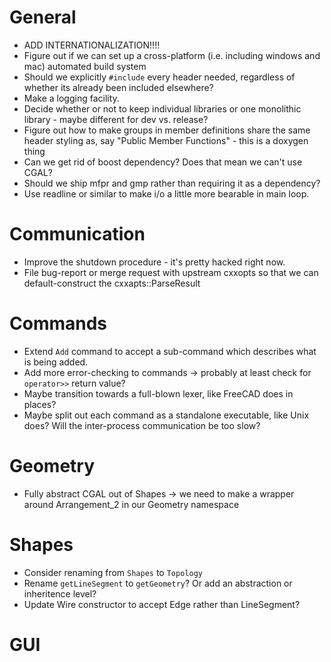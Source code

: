 # General
- ADD INTERNATIONALIZATION!!!!
- Figure out if we can set up a cross-platform (i.e. including windows and mac) automated
  build system
- Should we explicitly `#include` every header needed, regardless of whether its already
  been included elsewhere?
- Make a logging facility.
- Decide whether or not to keep individual libraries or one monolithic library - maybe
  different for dev vs. release?
- Figure out how to make groups in member definitions share the same header styling as,
  say "Public Member Functions" - this is a doxygen thing
- Can we get rid of boost dependency? Does that mean we can't use CGAL?
- Should we ship mfpr and gmp rather than requiring it as a dependency?
- Use readline or similar to make i/o a little more bearable in main loop.
# Communication
- Improve the shutdown procedure - it's pretty hacked right now.
- File bug-report or merge request with upstream cxxopts so that we can default-construct
  the cxxapts::ParseResult
# Commands
- Extend `Add` command to accept a sub-command which describes what is being added.
- Add more error-checking to commands -> probably at least check for `operator>>` return
  value?
- Maybe transition towards a full-blown lexer, like FreeCAD does in places?
- Maybe split out each command as a standalone executable, like Unix does? Will the
  inter-process communication be too slow?
# Geometry
- Fully abstract CGAL out of Shapes -> we need to make a wrapper around Arrangement_2 in
  our Geometry namespace
# Shapes
- Consider renaming from `Shapes` to `Topology`
- Rename `getLineSegment` to `getGeometry`? Or add an abstraction or inheritence level?
- Update Wire constructor to accept Edge rather than LineSegment?

# GUI
